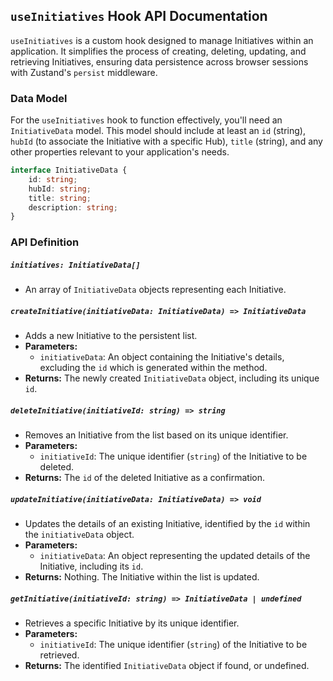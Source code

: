 ## `useInitiatives` Hook API Documentation

`useInitiatives` is a custom hook designed to manage Initiatives within an application. It simplifies the process of creating, deleting, updating, and retrieving Initiatives, ensuring data persistence across browser sessions with Zustand's `persist` middleware.

### Data Model
For the `useInitiatives` hook to function effectively, you'll need an `InitiativeData` model. This model should include at least an `id` (string), `hubId` (to associate the Initiative with a specific Hub), `title` (string), and any other properties relevant to your application's needs.

```typescript
interface InitiativeData {
    id: string;
    hubId: string;
    title: string;
    description: string;
}
```



### API Definition

##### `initiatives: InitiativeData[]`

-   An array of `InitiativeData` objects representing each Initiative.

##### `createInitiative(initiativeData: InitiativeData) => InitiativeData`

-   Adds a new Initiative to the persistent list.
-   **Parameters:**
    -   `initiativeData`: An object containing the Initiative's details, excluding the `id` which is generated within the method.
-   **Returns:** The newly created `InitiativeData` object, including its unique `id`.

##### `deleteInitiative(initiativeId: string) => string`

-   Removes an Initiative from the list based on its unique identifier.
-   **Parameters:**
    -   `initiativeId`: The unique identifier (`string`) of the Initiative to be deleted.
-   **Returns:** The `id` of the deleted Initiative as a confirmation.

##### `updateInitiative(initiativeData: InitiativeData) => void`

-   Updates the details of an existing Initiative, identified by the `id` within the `initiativeData` object.
-   **Parameters:**
    -   `initiativeData`: An object representing the updated details of the Initiative, including its `id`.
-   **Returns:** Nothing. The Initiative within the list is updated.

##### `getInitiative(initiativeId: string) => InitiativeData | undefined`

-   Retrieves a specific Initiative by its unique identifier.
-   **Parameters:**
    -   `initiativeId`: The unique identifier (`string`) of the Initiative to be retrieved.
-   **Returns:** The identified `InitiativeData` object if found, or undefined.

